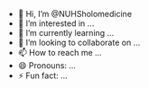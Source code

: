 - 👋 Hi, I’m @NUHSholomedicine
- 👀 I’m interested in ...
- 🌱 I’m currently learning ...
- 💞️ I’m looking to collaborate on ...
- 📫 How to reach me ...
- 😄 Pronouns: ...
- ⚡ Fun fact: ...

<!---
NUHSholomedicine/NUHSholomedicine is a ✨ special ✨ repository because its `README.md` (this file) appears on your GitHub profile.
You can click the Preview link to take a look at your changes.
--->
